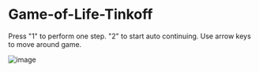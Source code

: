 # Game-of-Life-Tinkoff
Press "1" to perform one step.
"2" to start auto continuing.
Use arrow keys to move around game.


![image](https://github.com/M-Koscheev/Game-of-Life-Tinkoff/assets/84404811/ccf2b0e3-f730-4796-9c72-5aa9cff84c65)

